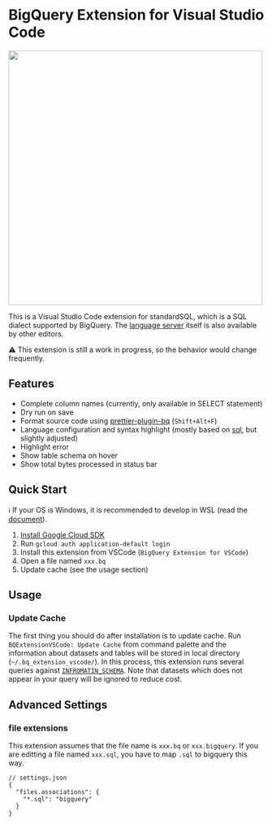 # BigQuery Extension for Visual Studio Code
<img src="https://user-images.githubusercontent.com/26474260/128605753-b1596da9-eee2-4f84-b121-cda73d06aa19.png" width=500px>

This is a Visual Studio Code extension for standardSQL, which is a SQL dialect supported by BigQuery.
The [language server](https://github.com/dr666m1/bq-extension-vscode/tree/main/server) itself is also available by other editors.

⚠️ This extension is still a work in progress, so the behavior would change frequently.

## Features
- Complete column names (currently, only available in SELECT statement)
- Dry run on save
- Format source code using [prettier-plugin-bq](https://github.com/dr666m1/prettier-plugin-bq) (`Shift+Alt+F`)
- Language configuration and syntax highlight (mostly based on [sql](https://github.com/microsoft/vscode/tree/main/extensions/sql), but slightly adjusted)
- Highlight error
- Show table schema on hover
- Show total bytes processed in status bar

## Quick Start
ℹ️ If your OS is Windows, it is recommended to develop in WSL (read the [document](https://code.visualstudio.com/docs/remote/wsl)).
1. [Install Google Cloud SDK](https://cloud.google.com/sdk/docs/install)
2. Run `gcloud auth application-default login`
3. Install this extension from VSCode (`BigQuery Extension for VSCode`)
4. Open a file named `xxx.bq`
5. Update cache (see the usage section)

## Usage
### Update Cache
The first thing you should do after installation is to update cache.
Run `BQExtensionVSCode: Update Cache` from command palette
and the information about datasets and tables will be stored in local directory (`~/.bq_extension_vscode/`).
In this process, this extension runs several queries against [`INFROMATIN_SCHEMA`](https://cloud.google.com/bigquery/docs/information-schema-intro).
Note that datasets which does not appear in your query will be ignored to reduce cost.

## Advanced Settings
### file extensions
This extension assumes that the file name is `xxx.bq` or `xxx.bigquery`.
If you are editting a file named `xxx.sql`, you have to map `.sql` to bigquery this way.

```
// settings.json
{
  "files.associations": {
    "*.sql": "bigquery"
  }
}
```
